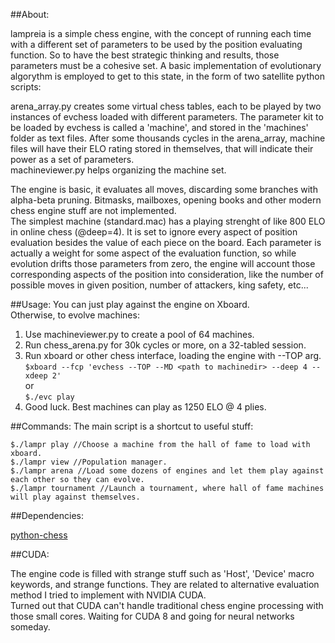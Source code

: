 ##About:

 <p> lampreia is a simple chess engine, with the concept of running each time with a different set of parameters to be used by the position evaluating function. So 
 to have the best strategic thinking and results, those parameters must be a cohesive set. A basic implementation of evolutionary algorythm is employed to get to this state, in the form of two satellite python scripts:</p>
 
 <p> arena_array.py creates some virtual chess tables, each to be played by two instances of evchess loaded with different parameters. The parameter kit to be loaded by evchess is called a 'machine', and stored in the 'machines' folder as text files. 
After some thousands cycles in the arena_array, machine files will have their ELO rating stored in themselves, that will indicate their power as a set of parameters.<br>
      machineviewer.py helps organizing the machine set.</p>
      
 <p>The engine is basic, it evaluates all moves, discarding some branches with alpha-beta pruning. Bitmasks, mailboxes, opening books and other modern chess engine stuff are not implemented.<br>
 The simplest machine (standard.mac) has a playing strenght of like 800 ELO in online chess (@deep=4).
 It is set to ignore every aspect of position evaluation besides the value of each piece on the board.
 Each parameter is actually a weight for some aspect of the evaluation function, so while evolution drifts those parameters from zero,
 the engine will account those corresponding aspects of the position into consideration, like the number of possible moves in given position, number of attackers, king safety, etc...</p>

##Usage:
 You can just play against the engine on Xboard.<br>
   Otherwise, to evolve machines:<br>

 1) Use machineviewer.py to create a pool of 64 machines.<br>
 2) Run chess_arena.py for 30k cycles or more, on a 32-tabled session.<br>
 3) Run xboard or other chess interface, loading the engine with --TOP arg.<br>
	`$xboard --fcp 'evchess --TOP --MD <path to machinedir> --deep 4 --xdeep 2'`<br>or<br>
	`$./evc play`<br>
 4) Good luck. Best machines can play as 1250 ELO @ 4 plies.<br>

##Commands:
 The main script is a shortcut to useful stuff:<br>

    $./lampr play //Choose a machine from the hall of fame to load with xboard.
    $./lampr view //Population manager.
    $./lampr arena //Load some dozens of engines and let them play against each other so they can evolve.
    $./lampr tournament //Launch a tournament, where hall of fame machines will play against themselves.

    
##Dependencies:

<a href="https://github.com/niklasf/python-chess">python-chess</a><br>


##CUDA:

 The engine code is filled with strange stuff such as 'Host', 'Device' macro keywords, and strange functions. They are related to alternative evaluation method I tried to implement with
NVIDIA CUDA.<br>
 Turned out that CUDA can't handle traditional chess engine processing with those small cores. Waiting for CUDA 8 and going for neural networks someday.

